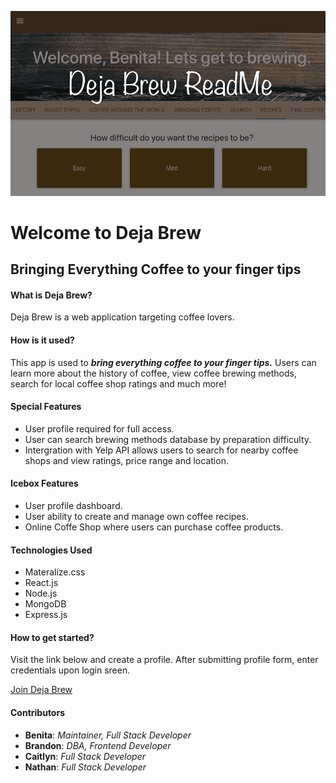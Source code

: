 ![GitHub Logo](/images/readMe_header.png)

# Welcome to Deja Brew
## Bringing Everything Coffee to your finger tips

#### What is Deja Brew?
Deja Brew is a web application targeting coffee lovers. 

#### How is it used?
This app is used to **_bring everything coffee to your finger tips._** Users can learn more about the history of coffee, view coffee brewing methods, search for local coffee shop ratings and much more!

#### Special Features
* User profile required for full access.
* User can search brewing methods database by preparation difficulty.
* Intergration with Yelp API allows users to search for nearby coffee shops and view ratings, price range and location. 

#### Icebox Features
* User profile dashboard.
* User ability to create and manage own coffee recipes.
* Online Coffe Shop where users can purchase coffee products.

#### Technologies Used
* Materalize.css
* React.js
* Node.js
* MongoDB
* Express.js

#### How to get started?
Visit the link below and create a profile. After submitting profile form, enter credentials upon login sreen.

[Join Deja Brew](https://deja-brew.herokuapp.com)

#### Contributors
* **Benita**: _Maintainer, Full Stack Developer_
* **Brandon**: _DBA, Frontend Developer_
* **Caitlyn**: _Full Stack Developer_
* **Nathan**: _Full Stack Developer_
